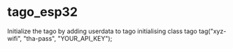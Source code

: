 # tago_esp32

Initialize the tago by adding userdata to tago initialising class 
tago tag("xyz-wifi", "tha-pass", "YOUR_API_KEY");
